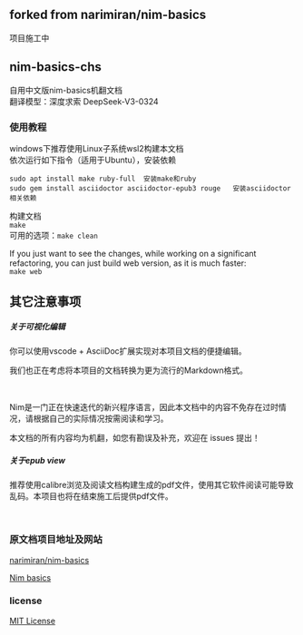 ## forked from narimiran/nim-basics
项目施工中
## nim-basics-chs
自用中文版nim-basics机翻文档
<br/>
翻译模型：深度求索 DeepSeek-V3-0324

### 使用教程
windows下推荐使用Linux子系统wsl2构建本文档
<br/>
依次运行如下指令（适用于Ubuntu），安装依赖
```
sudo apt install make ruby-full  安装make和ruby
sudo gem install asciidoctor asciidoctor-epub3 rouge   安装asciidoctor相关依赖
```


构建文档
<br/>
`make`
<br/>
可用的选项：`make clean`

If you just want to see the changes, while working on a significant refactoring, you can just build web version, as it is much faster:
<br/>
`make web`
<br/>

## 其它注意事项

##### 关于可视化编辑
你可以使用vscode + AsciiDoc扩展实现对本项目文档的便捷编辑。

我们也正在考虑将本项目的文档转换为更为流行的Markdown格式。

<br/>

Nim是一门正在快速迭代的新兴程序语言，因此本文档中的内容不免存在过时情况，请根据自己的实际情况按需阅读和学习。 

本文档的所有内容均为机翻，如您有勘误及补充，欢迎在 issues 提出！

##### 关于epub view
推荐使用calibre浏览及阅读文档构建生成的pdf文件，使用其它软件阅读可能导致乱码。本项目也将在结束施工后提供pdf文件。

<br/>

### 原文档项目地址及网站

[narimiran/nim-basics](https://github.com/narimiran/nim-basics)

[Nim basics](https://narimiran.github.io/nim-basics/) 

### license
[MIT License](LICENSE.txt)
